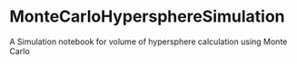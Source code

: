 # MonteCarloHypersphereSimulation
A Simulation notebook for volume of hypersphere calculation using Monte Carlo
